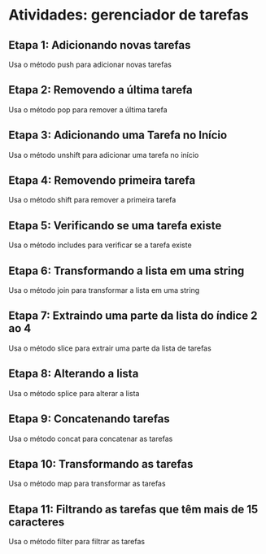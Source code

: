 # Atividades: gerenciador de tarefas 

## Etapa 1: Adicionando novas tarefas
Usa o método push para adicionar novas tarefas

## Etapa 2: Removendo a última tarefa
Usa o método pop para remover a última tarefa

## Etapa 3: Adicionando uma Tarefa no Início
Usa o método unshift para adicionar uma tarefa no início 

## Etapa 4: Removendo primeira tarefa
Usa o método shift para remover a primeira tarefa

## Etapa 5: Verificando se uma tarefa existe 
Usa o método includes para verificar se a tarefa existe 

## Etapa 6: Transformando a lista em uma string 
Usa o método join para transformar a lista em uma string

## Etapa 7: Extraindo uma parte da lista do índice 2 ao 4
Usa o método slice para extrair uma parte da lista de tarefas

## Etapa 8: Alterando a lista
Usa o método splice para alterar a lista

## Etapa 9: Concatenando tarefas
Usa o método concat para concatenar as tarefas

## Etapa 10: Transformando as tarefas 
Usa o método map para transformar as tarefas 

## Etapa 11: Filtrando as tarefas que têm mais de 15 caracteres
Usa o método filter para filtrar as tarefas 

